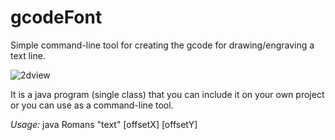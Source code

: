 # gcodeFont
Simple command-line tool for creating the gcode for drawing/engraving a text line.

![2dview](https://github.com/misan/gcodeFont/blob/master/2dview.png?raw=true)

It is a java program (single class) that you can include it on your own project or you can use as a command-line tool.

*Usage:* java Romans "text" [offsetX] [offsetY]

